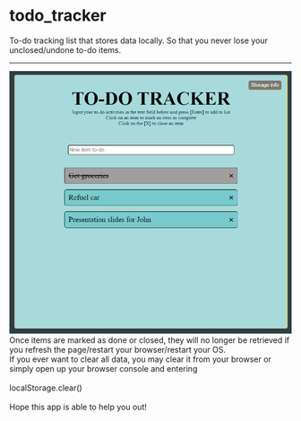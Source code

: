 # todo_tracker
To-do tracking list that stores data locally. So that you never lose your unclosed/undone to-do items.
<hr>
<img src="lib/main.png" alt="Photo of the to-do app"> 
<br>
Once items are marked as done or closed, they will no longer be retrieved if you refresh the page/restart your browser/restart your OS.
<br>
If you ever want to clear all data, you may clear it from your browser or simply open up your browser console and entering <br>
<br>
localStorage.clear()
<br> 
<br>
Hope this app is able to help you out!
